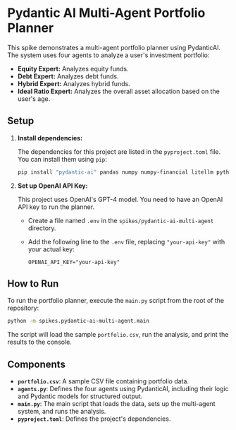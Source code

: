 # Pydantic AI Multi-Agent Portfolio Planner

This spike demonstrates a multi-agent portfolio planner using PydanticAI. The system uses four agents to analyze a user's investment portfolio:

-   **Equity Expert:** Analyzes equity funds.
-   **Debt Expert:** Analyzes debt funds.
-   **Hybrid Expert:** Analyzes hybrid funds.
-   **Ideal Ratio Expert:** Analyzes the overall asset allocation based on the user's age.

## Setup

1.  **Install dependencies:**

    The dependencies for this project are listed in the `pyproject.toml` file. You can install them using `pip`:

    ```bash
    pip install "pydantic-ai" pandas numpy numpy-financial litellm python-dotenv
    ```

2.  **Set up OpenAI API Key:**

    This project uses OpenAI's GPT-4 model. You need to have an OpenAI API key to run the planner.

    -   Create a file named `.env` in the `spikes/pydantic-ai-multi-agent` directory.
    -   Add the following line to the `.env` file, replacing `"your-api-key"` with your actual key:

        ```
        OPENAI_API_KEY="your-api-key"
        ```

## How to Run

To run the portfolio planner, execute the `main.py` script from the root of the repository:

```bash
python -m spikes.pydantic-ai-multi-agent.main
```

The script will load the sample `portfolio.csv`, run the analysis, and print the results to the console.

## Components

-   **`portfolio.csv`**: A sample CSV file containing portfolio data.
-   **`agents.py`**: Defines the four agents using PydanticAI, including their logic and Pydantic models for structured output.
-   **`main.py`**: The main script that loads the data, sets up the multi-agent system, and runs the analysis.
-   **`pyproject.toml`**: Defines the project's dependencies.

